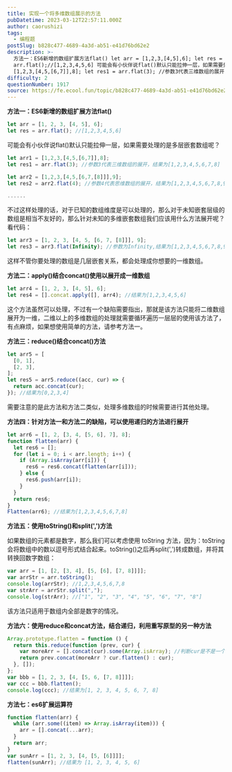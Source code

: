 ```yaml
---
title: 实现一个将多维数组展示的方法
pubDatetime: 2023-03-12T22:57:11.000Z
author: caorushizi
tags:
  - 编程题
postSlug: b828c477-4689-4a3d-ab51-e41d76bd62e2
description: >-
  方法一：ES6新增的数组扩展方法flat() let arr = [1,2,3,[4,5],6]; let res =
  arr.flat();//[1,2,3,4,5,6] 可能会有小伙伴说flat()默认只能拉伸一层，如果需要处理的是多层嵌套数组呢？ let arr1 =
  [1,2,3,[4,5,[6,7]],8]; let res1 = arr.flat(3); //参数3代表三维数组的展开，
difficulty: 2
questionNumber: 1917
source: https://fe.ecool.fun/topic/b828c477-4689-4a3d-ab51-e41d76bd62e2
---
```


**方法一：ES6新增的数组扩展方法flat()**

```javascript
let arr = [1, 2, 3, [4, 5], 6];
let res = arr.flat(); //[1,2,3,4,5,6]
```

可能会有小伙伴说flat()默认只能拉伸一层，如果需要处理的是多层嵌套数组呢？

```javascript
let arr1 = [1,2,3,[4,5,[6,7]],8];
let res1 = arr.flat(3); //参数3代表三维数组的展开，结果为[1,2,3,4,5,6,7,8]

let arr2 = [1,2,3,[4,5,[6,7,[8]]],9];
let res2 = arr2.flat(4); //参数4代表思维数组的展开，结果为[1,2,3,4,5,6,7,8,9]

......
```

不过这样处理的话，对于已知的数组维度是可以处理的，那么对于未知嵌套层级的数组是相当不友好的，那么针对未知的多维嵌套数组我们应该用什么方法展开呢？看代码：

```javascript
let arr3 = [1, 2, 3, [4, 5, [6, 7, [8]]], 9];
let res3 = arr3.flat(Infinity); //参数为Infinity,结果为[1,2,3,4,5,6,7,8,9]
```

这样不管你要处理的数组是几层嵌套关系，都会处理成你想要的一维数组。

**方法二：apply()结合concat()使用以展开成一维数组**

```javascript
let arr4 = [1, 2, 3, [4, 5], 6];
let res4 = [].concat.apply([], arr4); //结果为[1,2,3,4,5,6]
```

这个方法虽然可以处理，不过有一个缺陷需要指出，那就是该方法只能将二维数组展开为一维，二维以上的多维数组的处理就需要循环遍历一层层的使用该方法了，有点麻烦，如果想使用简单的方法，请参考方法一。

**方法三：reduce()结合concat()方法**

```javascript
let arr5 = [
  [0, 1],
  [2, 3],
];
let res5 = arr5.reduce((acc, cur) => {
  return acc.concat(cur);
}); //结果为[0,2,3,4]
```

需要注意的是此方法和方法二类似，处理多维数组的时候需要进行其他处理。

**方法四：针对方法一和方法二的缺陷，可以使用递归的方法进行展开**

```javascript
let arr6 = [1, 2, [3, 4, [5, 6], 7], 8];
function flatten(arr) {
  let res6 = [];
  for (let i = 0; i < arr.length; i++) {
    if (Array.isArray(arr[i])) {
      res6 = res6.concat(flatten(arr[i]));
    } else {
      res6.push(arr[i]);
    }
  }
  return res6;
}
Flatten(arr6); //结果为[1,2,3,4,5,6,7,8]
```

**方法五：使用toString()和split(',')方法**

如果数组的元素都是数字，那么我们可以考虑使用 toString 方法，因为：toString会将数组中的数以逗号形式结合起来。toString()之后再split(',')转成数组，并将其转换回数字数组：

```javascript
var arr = [1, [2, [3, 4], [5, [6], [7, 8]]]];
var arrStr = arr.toString();
console.log(arrStr); //1,2,3,4,5,6,7,8
var strArr = arrStr.split(",");
console.log(strArr); //["1", "2", "3", "4", "5", "6", "7", "8"]
```

该方法只适用于数组内全部是数字的情况。

**方法六：使用reduce和concat方法，结合递归，利用重写原型的另一种方法**

```javascript
Array.prototype.flatten = function () {
  return this.reduce(function (prev, cur) {
    var moreArr = [].concat(cur).some(Array.isArray); //判断cur是不是一个数组
    return prev.concat(moreArr ? cur.flatten() : cur);
  }, []);
};
var bbb = [1, 2, 3, [4, [5, 6, [7, 8]]]];
var ccc = bbb.flatten();
console.log(ccc); //结果为[1, 2, 3, 4, 5, 6, 7, 8]
```

**方法七：es6扩展运算符**

```javascript
function flatten(arr) {
  while (arr.some((item) => Array.isArray(item))) {
    arr = [].concat(...arr);
  }
  return arr;
}
var sunArr = [1, 2, 3, [4, [5, [6]]]];
flatten(sunArr); //结果为 [1, 2, 3, 4, 5, 6]
```
